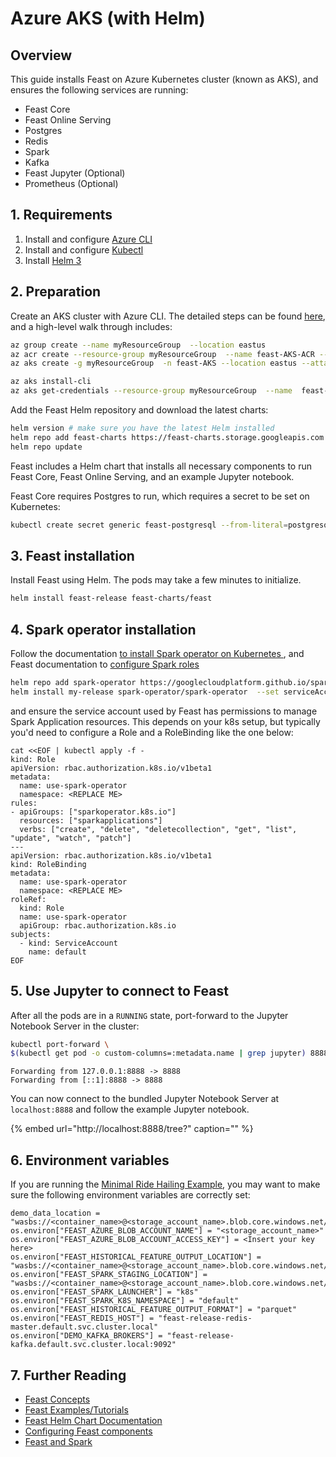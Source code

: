 # Azure AKS \(with Helm\)

## Overview

This guide installs Feast on Azure Kubernetes cluster \(known as AKS\), and ensures the following services are running:

* Feast Core
* Feast Online Serving
* Postgres
* Redis
* Spark
* Kafka
* Feast Jupyter \(Optional\)
* Prometheus \(Optional\)

## 1. Requirements

1. Install and configure [Azure CLI](https://docs.microsoft.com/en-us/cli/azure/install-azure-cli)
2. Install and configure [Kubectl](https://kubernetes.io/docs/tasks/tools/install-kubectl/)
3. Install [Helm 3](https://helm.sh/)

## 2. Preparation

Create an AKS cluster with Azure CLI. The detailed steps can be found [here](https://docs.microsoft.com/en-us/azure/aks/kubernetes-walkthrough), and a high-level walk through includes:

```bash
az group create --name myResourceGroup  --location eastus
az acr create --resource-group myResourceGroup  --name feast-AKS-ACR --sku Basic
az aks create -g myResourceGroup  -n feast-AKS --location eastus --attach-acr feast-AKS-ACR --generate-ssh-keys

az aks install-cli
az aks get-credentials --resource-group myResourceGroup  --name  feast-AKS
```

Add the Feast Helm repository and download the latest charts:

```bash
helm version # make sure you have the latest Helm installed
helm repo add feast-charts https://feast-charts.storage.googleapis.com
helm repo update
```

Feast includes a Helm chart that installs all necessary components to run Feast Core, Feast Online Serving, and an example Jupyter notebook.

Feast Core requires Postgres to run, which requires a secret to be set on Kubernetes:

```bash
kubectl create secret generic feast-postgresql --from-literal=postgresql-password=password
```

## 3. Feast installation

Install Feast using Helm. The pods may take a few minutes to initialize.

```bash
helm install feast-release feast-charts/feast
```

## 4. Spark operator installation

Follow the documentation [to install Spark operator on Kubernetes ](https://github.com/GoogleCloudPlatform/spark-on-k8s-operator), and Feast documentation to [configure Spark roles](../../reference/feast-and-spark.md)

```bash
helm repo add spark-operator https://googlecloudplatform.github.io/spark-on-k8s-operator 
helm install my-release spark-operator/spark-operator  --set serviceAccounts.spark.name=spark --set image.tag=v1beta2-1.1.2-2.4.5
```

and ensure the service account used by Feast has permissions to manage Spark Application resources. This depends on your k8s setup, but typically you'd need to configure a Role and a RoleBinding like the one below:

```text
cat <<EOF | kubectl apply -f -
kind: Role
apiVersion: rbac.authorization.k8s.io/v1beta1
metadata:
  name: use-spark-operator
  namespace: <REPLACE ME>
rules:
- apiGroups: ["sparkoperator.k8s.io"]
  resources: ["sparkapplications"]
  verbs: ["create", "delete", "deletecollection", "get", "list", "update", "watch", "patch"]
---
apiVersion: rbac.authorization.k8s.io/v1beta1
kind: RoleBinding
metadata:
  name: use-spark-operator
  namespace: <REPLACE ME>
roleRef:
  kind: Role
  name: use-spark-operator
  apiGroup: rbac.authorization.k8s.io
subjects:
  - kind: ServiceAccount
    name: default
EOF
```

## 5. Use Jupyter to connect to Feast

After all the pods are in a `RUNNING` state, port-forward to the Jupyter Notebook Server in the cluster:

```bash
kubectl port-forward \
$(kubectl get pod -o custom-columns=:metadata.name | grep jupyter) 8888:8888
```

```text
Forwarding from 127.0.0.1:8888 -> 8888
Forwarding from [::1]:8888 -> 8888
```

You can now connect to the bundled Jupyter Notebook Server at `localhost:8888` and follow the example Jupyter notebook.

{% embed url="http://localhost:8888/tree?" caption="" %}

## 6. Environment variables

If you are running the [Minimal Ride Hailing Example](https://github.com/feast-dev/feast/blob/master/examples/minimal/minimal_ride_hailing.ipynb), you may want to make sure the following environment variables are correctly set:

```text
demo_data_location = "wasbs://<container_name>@<storage_account_name>.blob.core.windows.net/"
os.environ["FEAST_AZURE_BLOB_ACCOUNT_NAME"] = "<storage_account_name>"
os.environ["FEAST_AZURE_BLOB_ACCOUNT_ACCESS_KEY"] = <Insert your key here>
os.environ["FEAST_HISTORICAL_FEATURE_OUTPUT_LOCATION"] = "wasbs://<container_name>@<storage_account_name>.blob.core.windows.net/out/"
os.environ["FEAST_SPARK_STAGING_LOCATION"] = "wasbs://<container_name>@<storage_account_name>.blob.core.windows.net/artifacts/"
os.environ["FEAST_SPARK_LAUNCHER"] = "k8s"
os.environ["FEAST_SPARK_K8S_NAMESPACE"] = "default"
os.environ["FEAST_HISTORICAL_FEATURE_OUTPUT_FORMAT"] = "parquet"
os.environ["FEAST_REDIS_HOST"] = "feast-release-redis-master.default.svc.cluster.local"
os.environ["DEMO_KAFKA_BROKERS"] = "feast-release-kafka.default.svc.cluster.local:9092"
```

## 7. Further Reading

* [Feast Concepts](../../concepts/overview.md)
* [Feast Examples/Tutorials](https://github.com/feast-dev/feast/tree/master/examples)
* [Feast Helm Chart Documentation](https://github.com/feast-dev/feast/blob/master/infra/charts/feast/README.md)
* [Configuring Feast components](../../reference/configuration-reference.md)
* [Feast and Spark](../../reference/feast-and-spark.md)


